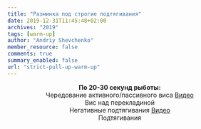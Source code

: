 ```yaml
---
title: "Разминка под строгие подтягивания"
date: 2019-12-31T11:45:48+02:00
archives: "2019"
tags: [warm-up]
author: "Andriy Shevchenko"
member_resource: false
comments: true
summary_enabled: false
url: "strict-pull-up-warm-up"
---
```


**<center>По 20-30 секунд рыботы:**  
Чередование активного/пассивного виса [Видео](https://youtu.be/4sXIirLEnoU)  
Вис над перекладиной  
Негативные подтягивания [Видео](https://youtu.be/p1U0QNFRjZo)  
Подтягивания
</center>